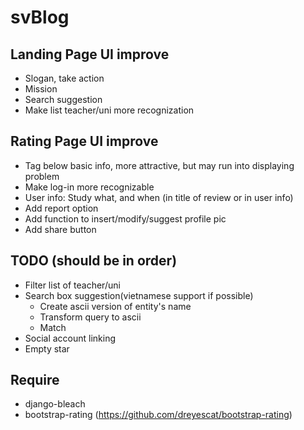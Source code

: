 # svBlog

## Landing Page UI improve

* Slogan, take action
* Mission
* Search suggestion
* Make list teacher/uni more recognization

## Rating Page UI improve

* Tag below basic info, more attractive, but may run into displaying problem
* Make log-in more recognizable
* User info: Study what, and when (in title of review or in user info)
* Add report option
* Add function to insert/modify/suggest profile pic
* Add share button

## TODO (should be in order)

* Filter list of teacher/uni
* Search box suggestion(vietnamese support if possible)
  * Create ascii version of entity's name
  * Transform query to ascii
  * Match
* Social account linking
* Empty star
  
## Require
* django-bleach
* bootstrap-rating (https://github.com/dreyescat/bootstrap-rating)